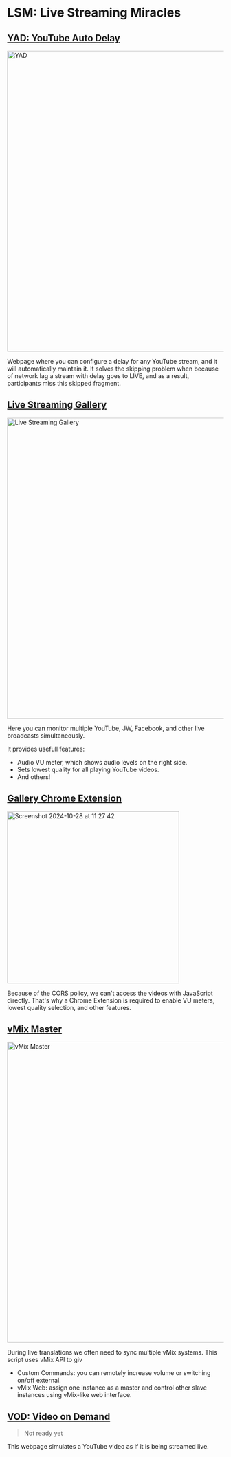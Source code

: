 # LSM: Live Streaming Miracles

## [YAD: YouTube Auto Delay](https://alexfreik.github.io/lsm/yad/)

<img width="700" alt="YAD" src="https://github.com/user-attachments/assets/3c1f0cb4-c946-4cd5-81b5-1ea3502c01be">

Webpage where you can configure a delay for any YouTube
stream, and it will automatically maintain it. It solves the
skipping problem when because of network lag a stream with delay
goes to LIVE, and as a result, participants miss this skipped fragment.

## [Live Streaming Gallery](https://alexfreik.github.io/lsm/gallery/)

<img width="700" alt="Live Streaming Gallery" src="https://github.com/user-attachments/assets/c0d302e0-d959-4d95-9b85-f93a4c9b2fc5">

Here you can monitor multiple YouTube, JW, Facebook, and other live broadcasts simultaneously.

It provides usefull features:

-   Audio VU meter, which shows audio levels on the right side.
-   Sets lowest quality for all playing YouTube videos.
-   And others!

## [Gallery Chrome Extension](https://alexfreik.github.io/lsm/gallery-ext/)

<img width="400" alt="Screenshot 2024-10-28 at 11 27 42" src="https://github.com/user-attachments/assets/25f017eb-ed04-4aae-8c86-cfd71ef68cd6">

Because of the CORS policy, we can't access the videos with JavaScript directly. That's why a Chrome Extension is required to enable VU meters, lowest quality selection, and other features.

## [vMix Master](https://alexfreik.github.io/lsm/vmix-master/)

<img width="700" alt="vMix Master" src="https://github.com/user-attachments/assets/5d166448-c202-458b-b1ec-8e9c7d089d0a">

During live translations we often need to sync multiple vMix systems. This script uses vMix API to giv

-   Custom Commands: you can remotely increase volume or switching on/off external.
-   vMix Web: assign one instance as a master and control other slave instances using vMix-like web interface.

## [VOD: Video on Demand](https://alexfreik.github.io/lsm/vod/)

> Not ready yet

This webpage simulates a YouTube video as if it is being streamed live.
